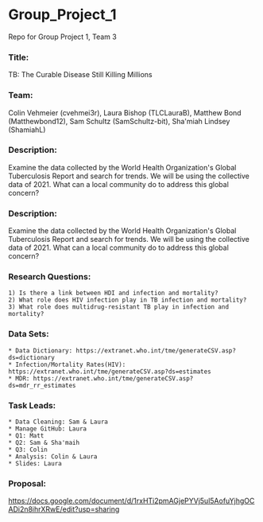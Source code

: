 # Group_Project_1
Repo for Group Project 1, Team 3

### Title: 
TB: The Curable Disease Still Killing Millions

### Team: 
Colin Vehmeier (cvehmei3r), Laura Bishop (TLCLauraB), Matthew Bond (Matthewbond12), Sam Schultz (SamSchultz-bit), Sha'miah Lindsey (ShamiahL)

### Description: 
Examine the data collected by the World Health Organization's Global Tuberculosis Report and search for trends. We will be using the collective data of 2021. What can a local community do to address this global concern?

### Description:
 Examine the data collected by the World Health Organization's Global Tuberculosis Report and search for trends. We will be using the collective data of 2021. What can a local community do to address this global concern?

### Research Questions:
    1) Is there a link between HDI and infection and mortality?
    2) What role does HIV infection play in TB infection and mortality?
    3) What role does multidrug-resistant TB play in infection and mortality?

### Data Sets: 
	* Data Dictionary: https://extranet.who.int/tme/generateCSV.asp?ds=dictionary
 	* Infection/Mortality Rates(HIV): https://extranet.who.int/tme/generateCSV.asp?ds=estimates  
	* MDR: https://extranet.who.int/tme/generateCSV.asp?ds=mdr_rr_estimates	

### Task Leads:
	* Data Cleaning: Sam & Laura
	* Manage GitHub: Laura
	* Q1: Matt
	* Q2: Sam & Sha'maih
	* Q3: Colin	
	* Analysis: Colin & Laura
	* Slides: Laura

### Proposal:
https://docs.google.com/document/d/1rxHTi2pmAGjePYVj5ul5AofuYjhgOCADi2n8ihrXRwE/edit?usp=sharing
